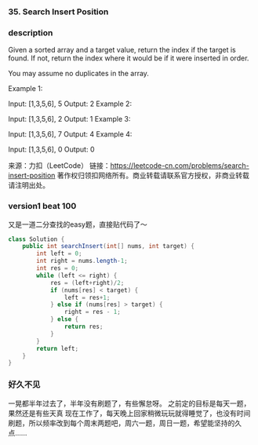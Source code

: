 ### 35. Search Insert Position

### description

Given a sorted array and a target value, return the index if the target is found. If not, return the index where it would be if it were inserted in order.

You may assume no duplicates in the array.

Example 1:

Input: [1,3,5,6], 5
Output: 2
Example 2:

Input: [1,3,5,6], 2
Output: 1
Example 3:

Input: [1,3,5,6], 7
Output: 4
Example 4:

Input: [1,3,5,6], 0
Output: 0

来源：力扣（LeetCode）
链接：https://leetcode-cn.com/problems/search-insert-position
著作权归领扣网络所有。商业转载请联系官方授权，非商业转载请注明出处。

### version1 beat 100

又是一道二分查找的easy题，直接贴代码了～

```java
class Solution {
    public int searchInsert(int[] nums, int target) {
        int left = 0;
        int right = nums.length-1;
        int res = 0;
        while (left <= right) {
            res = (left+right)/2;
            if (nums[res] < target) {
                left = res+1;
            } else if (nums[res] > target) {
                right = res - 1;
            } else {
                return res;
            }
        }
        return left;
    }
}
```

### 好久不见

一晃都半年过去了，半年没有刷题了，有些懈怠呀。
之前定的目标是每天一题，果然还是有些天真
现在工作了，每天晚上回家稍微玩玩就得睡觉了，也没有时间刷题，所以频率改到每个周末两题吧，周六一题，周日一题，希望能坚持的久点......